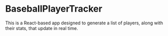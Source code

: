 # BaseballPlayerTracker
This is a React-based app designed to generate a list of players, along with their stats, that update in real time.
